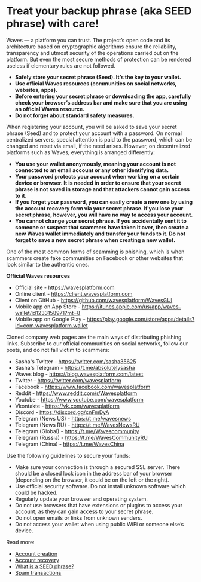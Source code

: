 # Treat your backup phrase (aka SEED phrase) with care!

Waves — a platform you can trust. The project’s open code and its architecture based on cryptographic algorithms ensure the reliability, transparency and utmost security of the operations carried out on the platform. But even the most secure methods of protection can be rendered useless if elementary rules are not followed.

 * **Safely store your secret phrase (Seed). It’s the key to your wallet.**
 * **Use official Waves resources (communities on social networks, websites, apps).**
 * **Before entering your secret phrase or downloading the app, carefully check your browser’s address bar and make sure that you are using an official Waves resource.**
 * **Do not forget about standard safety measures.**

When registering your account, you will be asked to save your secret phrase (Seed) and to protect your account with a password. On normal centralized servers, special attention is paid to the password, which can be changed and reset via email, if the need arises. However, on decentralized platforms such as Waves, everything is arranged differently:

 * **You use your wallet anonymously, meaning your account is not connected to an email account or any other identifying data.**
 * **Your password protects your account when working on a certain device or browser. It is needed in order to ensure that your secret phrase is not saved in storage and that attackers cannot gain access to it.**
 * **If you forget your password, you can easily create a new one by using the account recovery form via your secret phrase. If you lose your secret phrase, however, you will have no way to access your account.**
 * **You cannot change your secret phrase. If you accidentally sent it to someone or suspect that scammers have taken it over, then create a new Waves wallet immediately and transfer your funds to it. Do not forget to save a new secret phrase when creating a new wallet.**

One of the most common forms of scamming is phishing, which is when scammers create fake communities on Facebook or other websites that look similar to the authentic ones.

**Official Waves resources**

* Official site - https://wavesplatform.com
* Online client - https://client.wavesplatform.com
* Client on GitHub - https://github.com/wavesplatform/WavesGUI
* Mobile app on App Store - https://itunes.apple.com/us/app/waves-wallet/id1233158971?mt=8
* Mobile app on Google Play - https://play.google.com/store/apps/details?id=com.wavesplatform.wallet

Cloned company web pages are the main ways of distributing phishing links. Subscribe to our official communities on social networks, follow our posts, and do not fall victim to scammers:

* Sasha's Twitter - https://twitter.com/sasha35625
* Sasha's Telegram - https://t.me/absolutelysasha
* Waves blog - https://blog.wavesplatform.com/latest
* Twitter - https://twitter.com/wavesplatform
* Facebook - https://www.facebook.com/wavesplatform
* Reddit - https://www.reddit.com/r/Wavesplatform
* Youtube - https://www.youtube.com/wavesplatform
* Vkontakte - https://vk.com/wavesplatform
* Discord - https://discord.gg/cnFmDyA
* Telegram (News US) - https://t.me/wavesnews
* Telegram (News RU) - https://t.me/WavesNewsRU
* Telegram (Global) - https://t.me/Wavescommunity
* Telegram (Russia) - https://t.me/WavesCommunityRU
* Telegram (China) - https://t.me/WavesChina

Use the following guidelines to secure your funds:

 * Make sure your connection is through a secured SSL server. There should be a closed lock icon in the address bar of your browser (depending on the browser, it could be on the left or the right).
 * Use official security software. Do not install unknown software which could be hacked.
 * Regularly update your browser and operating system.
 * Do not use browsers that have extensions or plugins to access your account, as they can gain access to your secret phrase.
 * Do not open emails or links from unknown senders.
 * Do not access your wallet when using public WiFi or someone else’s device.

Read more:

 * [Account creation](/waves-client/account-management/creating-an-account.md)
 * [Account recovery](/waves-client/account-management/restore-an-account.md)
 * [What is a SEED phrase?](/waves-client/frequently-asked-questions-faq/account-management/seed-phrase.md)
 * [Spam transactions](/waves-client/security/spam-transactions.md)
